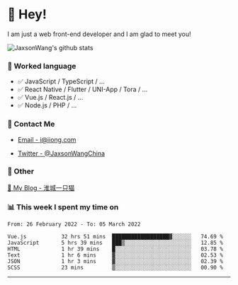 # 👋 Hey!

I am just a web front-end developer and I am glad to meet you!

![JaxsonWang's github stats](https://github-readme-stats.vercel.app/api?username=JaxsonWang&&show_icons=true&&title_color=1abc9c&&icon_color=1abc9c)


### 📝 Worked language

- ✅ JavaScript / TypeScript / ...
- ✅ React Native / Flutter / UNI-App / Tora / ...
- ✅ Vue.js / React.js / ...
- ✅ Node.js / PHP / ...

### 📮 Contact Me

- [Email - i@iiong.com](mailto:i@iiong.com)

- [Twitter - @JaxsonWangChina](https://twitter.com/JaxsonWangChina)

### 🤪 Other

[📌 My Blog - 淮城一只猫](https://iiong.com)

### 📊 This week I spent my time on

<!--START_SECTION:waka-->

```text
From: 26 February 2022 - To: 05 March 2022

Vue.js           32 hrs 51 mins  ██████████████████▓░░░░░░   74.69 %
JavaScript       5 hrs 39 mins   ███▒░░░░░░░░░░░░░░░░░░░░░   12.85 %
HTML             1 hr 39 mins    █░░░░░░░░░░░░░░░░░░░░░░░░   03.78 %
Text             1 hr 6 mins     ▓░░░░░░░░░░░░░░░░░░░░░░░░   02.53 %
JSON             1 hr 3 mins     ▓░░░░░░░░░░░░░░░░░░░░░░░░   02.39 %
SCSS             23 mins         ▒░░░░░░░░░░░░░░░░░░░░░░░░   00.90 %
```

<!--END_SECTION:waka-->

---
